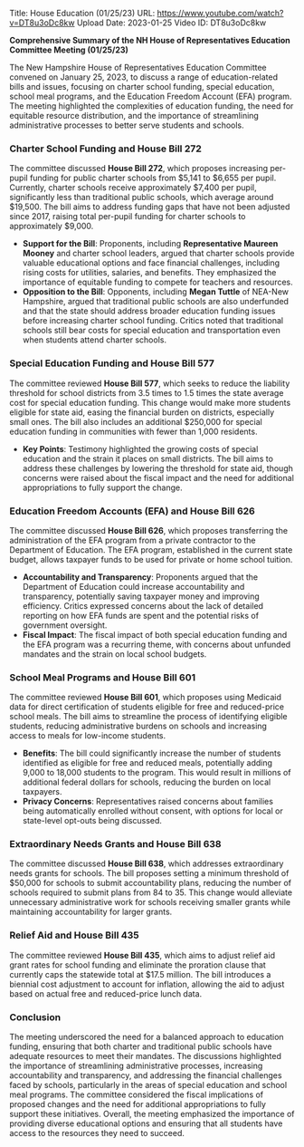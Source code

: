 Title: House Education (01/25/23)
URL: https://www.youtube.com/watch?v=DT8u3oDc8kw
Upload Date: 2023-01-25
Video ID: DT8u3oDc8kw

**Comprehensive Summary of the NH House of Representatives Education Committee Meeting (01/25/23)**

The New Hampshire House of Representatives Education Committee convened on January 25, 2023, to discuss a range of education-related bills and issues, focusing on charter school funding, special education, school meal programs, and the Education Freedom Account (EFA) program. The meeting highlighted the complexities of education funding, the need for equitable resource distribution, and the importance of streamlining administrative processes to better serve students and schools.

### **Charter School Funding and House Bill 272**
The committee discussed **House Bill 272**, which proposes increasing per-pupil funding for public charter schools from $5,141 to $6,655 per pupil. Currently, charter schools receive approximately $7,400 per pupil, significantly less than traditional public schools, which average around $19,500. The bill aims to address funding gaps that have not been adjusted since 2017, raising total per-pupil funding for charter schools to approximately $9,000.

- **Support for the Bill**: Proponents, including **Representative Maureen Mooney** and charter school leaders, argued that charter schools provide valuable educational options and face financial challenges, including rising costs for utilities, salaries, and benefits. They emphasized the importance of equitable funding to compete for teachers and resources.
- **Opposition to the Bill**: Opponents, including **Megan Tuttle** of NEA-New Hampshire, argued that traditional public schools are also underfunded and that the state should address broader education funding issues before increasing charter school funding. Critics noted that traditional schools still bear costs for special education and transportation even when students attend charter schools.

### **Special Education Funding and House Bill 577**
The committee reviewed **House Bill 577**, which seeks to reduce the liability threshold for school districts from 3.5 times to 1.5 times the state average cost for special education funding. This change would make more students eligible for state aid, easing the financial burden on districts, especially small ones. The bill also includes an additional $250,000 for special education funding in communities with fewer than 1,000 residents.

- **Key Points**: Testimony highlighted the growing costs of special education and the strain it places on small districts. The bill aims to address these challenges by lowering the threshold for state aid, though concerns were raised about the fiscal impact and the need for additional appropriations to fully support the change.

### **Education Freedom Accounts (EFA) and House Bill 626**
The committee discussed **House Bill 626**, which proposes transferring the administration of the EFA program from a private contractor to the Department of Education. The EFA program, established in the current state budget, allows taxpayer funds to be used for private or home school tuition.

- **Accountability and Transparency**: Proponents argued that the Department of Education could increase accountability and transparency, potentially saving taxpayer money and improving efficiency. Critics expressed concerns about the lack of detailed reporting on how EFA funds are spent and the potential risks of government oversight.
- **Fiscal Impact**: The fiscal impact of both special education funding and the EFA program was a recurring theme, with concerns about unfunded mandates and the strain on local school budgets.

### **School Meal Programs and House Bill 601**
The committee reviewed **House Bill 601**, which proposes using Medicaid data for direct certification of students eligible for free and reduced-price school meals. The bill aims to streamline the process of identifying eligible students, reducing administrative burdens on schools and increasing access to meals for low-income students.

- **Benefits**: The bill could significantly increase the number of students identified as eligible for free and reduced meals, potentially adding 9,000 to 18,000 students to the program. This would result in millions of additional federal dollars for schools, reducing the burden on local taxpayers.
- **Privacy Concerns**: Representatives raised concerns about families being automatically enrolled without consent, with options for local or state-level opt-outs being discussed.

### **Extraordinary Needs Grants and House Bill 638**
The committee discussed **House Bill 638**, which addresses extraordinary needs grants for schools. The bill proposes setting a minimum threshold of $50,000 for schools to submit accountability plans, reducing the number of schools required to submit plans from 84 to 35. This change would alleviate unnecessary administrative work for schools receiving smaller grants while maintaining accountability for larger grants.

### **Relief Aid and House Bill 435**
The committee reviewed **House Bill 435**, which aims to adjust relief aid grant rates for school funding and eliminate the proration clause that currently caps the statewide total at $17.5 million. The bill introduces a biennial cost adjustment to account for inflation, allowing the aid to adjust based on actual free and reduced-price lunch data.

### **Conclusion**
The meeting underscored the need for a balanced approach to education funding, ensuring that both charter and traditional public schools have adequate resources to meet their mandates. The discussions highlighted the importance of streamlining administrative processes, increasing accountability and transparency, and addressing the financial challenges faced by schools, particularly in the areas of special education and school meal programs. The committee considered the fiscal implications of proposed changes and the need for additional appropriations to fully support these initiatives. Overall, the meeting emphasized the importance of providing diverse educational options and ensuring that all students have access to the resources they need to succeed.